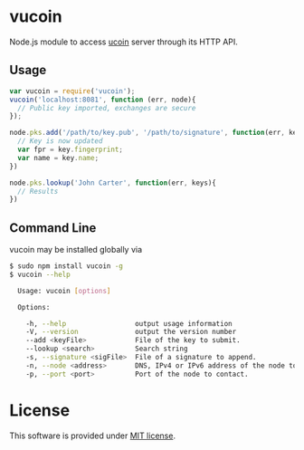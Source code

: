 # vucoin

Node.js module to access [ucoin](https://github.com/c-geek/ucoin) server through its HTTP API.

## Usage

```js
var vucoin = require('vucoin');
vucoin('localhost:8081', function (err, node){
  // Public key imported, exchanges are secure
});
```

```js
node.pks.add('/path/to/key.pub', '/path/to/signature', function(err, key){
  // Key is now updated
  var fpr = key.fingerprint;
  var name = key.name;
})
```

```js
node.pks.lookup('John Carter', function(err, keys){
  // Results
})
```

## Command Line

vucoin may be installed globally via

```bash
$ sudo npm install vucoin -g
$ vucoin --help

  Usage: vucoin [options]

  Options:

    -h, --help                 output usage information
    -V, --version              output the version number
    --add <keyFile>            File of the key to submit.
    --lookup <search>          Search string
    -s, --signature <sigFile>  File of a signature to append.
    -n, --node <address>       DNS, IPv4 or IPv6 address of the node to contact.
    -p, --port <port>          Port of the node to contact.
```


# License

This software is provided under [MIT license](https://raw.github.com/c-geek/vucoin/master/LICENSE).
